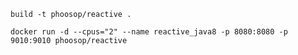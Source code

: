 `build -t phoosop/reactive .`

`docker run -d --cpus="2" --name reactive_java8 -p 8080:8080 -p 9010:9010 phoosop/reactive`